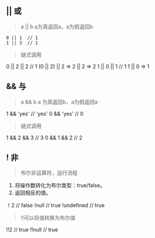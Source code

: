 ## || 或

> a || b   a为真返回a，a为假返回b

    0 || 1  // 1
    1 || 3  // 1

> 链式调用

  0 || 2 || 2    // 1   (0 || 2) || 2 =>  2 || 2  => 2
  1 || 0 || 1    // 1   1 || 0 => 1

## && 与

> a && b  a 为真返回b，a为假返回a

  1 && 'yes'  // 'yes'
  0 && 'yes'  // 0

> 链式调用

  1 && 2 && 3  // 3
  0 && 1 && 2  // 2

## !  非

> 布尔非运算符，运行流程

1. 将操作数转化为布尔类型：true/false。
2. 返回相反的值。

  ！2         // false
  !null       // true
  !undefined  // true

> !!可以将值转换为布尔值

  !!2    // true
  !!null // true